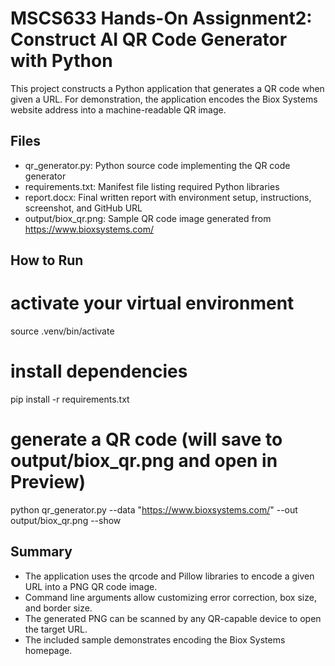 # MSCS633 Hands-On Assignment2: Construct AI QR Code Generator with Python

This project constructs a Python application that generates a QR code when given a URL. For demonstration, the application encodes the Biox Systems website address into a machine-readable QR image.

## Files

- qr_generator.py: Python source code implementing the QR code generator
- requirements.txt: Manifest file listing required Python libraries
- report.docx: Final written report with environment setup, instructions, screenshot, and GitHub URL
- output/biox_qr.png: Sample QR code image generated from https://www.bioxsystems.com/

## How to Run

# activate your virtual environment
source .venv/bin/activate

# install dependencies
pip install -r requirements.txt

# generate a QR code (will save to output/biox_qr.png and open in Preview)
python qr_generator.py --data "https://www.bioxsystems.com/" --out output/biox_qr.png --show

## Summary

- The application uses the qrcode and Pillow libraries to encode a given URL into a PNG QR code image.
- Command line arguments allow customizing error correction, box size, and border size.
- The generated PNG can be scanned by any QR-capable device to open the target URL.
- The included sample demonstrates encoding the Biox Systems homepage.